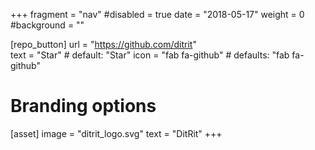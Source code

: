 +++
fragment = "nav"
#disabled = true
date = "2018-05-17"
weight = 0
#background = ""

[repo_button]
  url = "https://github.com/ditrit"  
  text = "Star" # default: "Star"
  icon = "fab fa-github" # defaults: "fab fa-github"

# Branding options
[asset]
  image = "ditrit_logo.svg"
  text = "DitRit" 
+++
